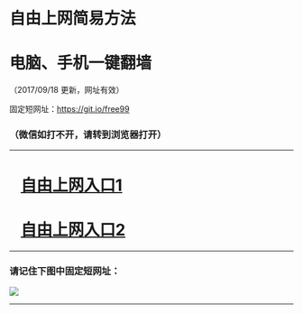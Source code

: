 ﻿# 自由上网简易方法

# 电脑、手机一键翻墙

（2017/09/18 更新，网址有效）

固定短网址：https://git.io/free99

### （微信如打不开，请转到浏览器打开）


***





# &nbsp;&nbsp; <a href="http://ft298373427.fwq-tz1005.info/fwqtz01.html?t=09180017044 " target="_blank">自由上网入口1</a>
# &nbsp;&nbsp; <a href="http://ft4156323.fwq-tz1006.info/fwqtz02.html?t=09180011091 " target="_blank">自由上网入口2</a>
***

### 请记住下图中固定短网址：

<img src="https://s3-us-west-2.amazonaws.com/fwq-1001/yjfq-20170905okok.png" /> 


***

